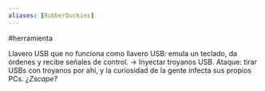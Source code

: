 ```yaml
---
aliases: [RubberDuckies]
---
```


#herramienta 

Llavero USB que no funciona como llavero USB: emula un teclado, da órdenes y recibe señales de control. → Inyectar troyanos USB.
Ataque: tirar USBs con troyanos por ahí, y la curiosidad de la gente infecta sus propios PCs.
*¿Zscape?*
